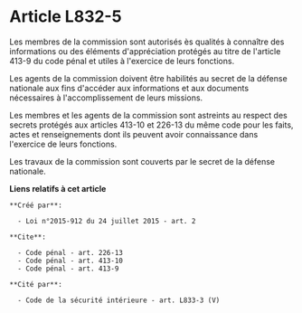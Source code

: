 # Article L832-5

Les membres de la commission sont autorisés ès qualités à connaître des informations ou des éléments d'appréciation protégés
au titre de l'article 413-9 du code pénal et utiles à l'exercice de leurs fonctions. 

Les agents de la commission doivent être habilités au secret de la défense nationale aux fins d'accéder aux informations et
aux documents nécessaires à l'accomplissement de leurs missions. 

Les membres et les agents de la commission sont astreints au respect des secrets protégés aux articles 413-10 et 226-13 du
même code pour les faits, actes et renseignements dont ils peuvent avoir connaissance dans l'exercice de leurs fonctions. 

Les travaux de la commission sont couverts par le secret de la défense nationale.

**Liens relatifs à cet article**

	**Créé par**:

	  - Loi n°2015-912 du 24 juillet 2015 - art. 2

	**Cite**:

	  - Code pénal - art. 226-13
	  - Code pénal - art. 413-10
	  - Code pénal - art. 413-9

	**Cité par**:

	  - Code de la sécurité intérieure - art. L833-3 (V)
